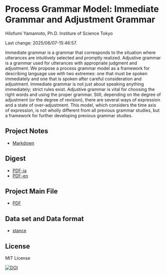 # Process Grammar Model: Immediate Grammar and Adjustment Grammar

Hilofumi Yamamoto, Ph.D.
Institure of Science Tokyo

Last change: 2025/06/07-15:46:57.

Immediate grammar is a grammar that corresponds to the situation where utterances are intuitively selected and promptly realized. Adjustive grammar is a grammar used for utterances with appropriate judgment and adjustment. We propose a process grammar model as a framework for describing language use with two extremes: one that must be spoken immediately and one that is spoken after careful consideration and adjustment. Immediate grammar is not just about speaking anything immediately; strict rules exist. Adjustive grammar is vital for choosing the right words and using the proper grammar. Still, depending on the degree of adjustment (or the degree of revision), there are several ways of expression and a state of over-adjustment. This model, which considers the time axis of expression, is not wholly different from all previous grammar studies, but a framework for further developing previous grammar studies.

## Project Notes

- [Markdown](./pgm-notes/README.md)

## Digest

- [PDF-ja](./processDigest-ja.pdf)
- [PDF-en](./processDigest-en.pdf)

## Project Main File

- [PDF](./pgm.pdf)

## Data set and Data format

- [stance](./stance/README.md)

## License

MIT License

[![DOI](https://zenodo.org/badge/939124607.svg)](https://doi.org/10.5281/zenodo.15003729)
